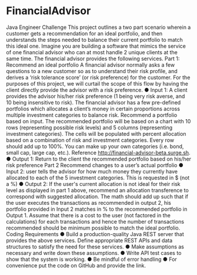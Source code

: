 # FinancialAdvisor

Java Engineer Challenge
This project outlines a two part scenario wherein a customer gets a recommendation for an ideal portfolio, and then understands the steps needed to balance their current portfolio to match this ideal one.
Imagine you are building a software that mimics the service of one financial advisor who can at most handle 2 unique clients at the same time. The financial advisor provides the following services.
Part 1: Recommend an ideal portfolio
A financial advisor normally asks a few questions to a new customer so as to understand their risk profile, and derives a ‘risk tolerance score’ (or risk preference) for the customer. For the purposes of this project, we will curtail the scope of this flow by having the client directly provide the advisor with a risk preference.
● Input 1: A client provides the advisor his/her risk preference (1 being very risk averse, and 10 being insensitive to risk).
The financial advisor has a few pre-defined portfolios which allocates a client’s money in certain proportions across multiple investment categories to balance risk.
Recommend a portfolio based on input. The recommended portfolio will be based on a chart with 10 rows
(representing possible risk levels) and 5 columns (representing investment categories). The cells will be populated with percent allocation based on a combination of risk and investment categories. Every row should add up to 100%. You can make up your own categories (i.e. bond, small cap, large cap, etc.). Reference http://financial-advisor-beta.surge.sh.
● Output 1: Return to the client the recommended portfolio based on his/her risk preference
Part 2 Recommend changes to a user’s actual portfolio
● Input 2: user tells the advisor for how much money they currently have allocated to each of the 5 investment categories. This is requested in $ (not a %)
● Output 2: If the user's current allocation is not ideal for their risk level as displayed in part 1 above, recommend an allocation transference to correspond with suggested allocation.
The math should add up such that if the user executes the transactions as recommended in output 2, his portfolio provided in Input 2 matches in % to the recommended portfolio in Output 1. Assume that there is a cost to the user (not factored in the calculations) for each transactions and hence the number of transactions recommended should be minimum possible to match the ideal portfolio.
Coding Requirements
● Build a production-quality Java REST server that provides the above services. Define appropriate REST APIs and data structures to satisfy the need for these services.
● Make assumptions as necessary and write down these assumptions.
● Write API test cases to show that the system is working.
● Be mindful of error handling
● For convenience put the code on GitHub and provide the link.
